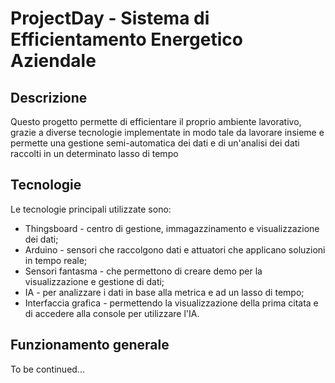 # ProjectDay - Sistema di Efficientamento Energetico Aziendale

## Descrizione
Questo progetto permette di efficientare il proprio ambiente lavorativo, grazie a diverse tecnologie
implementate in modo tale da lavorare insieme e permette una gestione semi-automatica dei dati e di un'analisi
dei dati raccolti in un determinato lasso di tempo

## Tecnologie
Le tecnologie principali utilizzate sono:
<ul>
    <li>Thingsboard - centro di gestione, immagazzinamento e visualizzazione dei dati;</li>
    <li>Arduino - sensori che raccolgono dati e attuatori che applicano soluzioni in tempo reale;</li>
    <li>Sensori fantasma - che permettono di creare demo per la visualizzazione e gestione di dati;</li>
    <li>IA - per analizzare i dati in base alla metrica e ad un lasso di tempo;</li>
    <li>Interfaccia grafica - permettendo la visualizzazione della prima citata e di accedere alla console per utilizzare l'IA.</li>
</ul>

## Funzionamento generale
To be continued...
